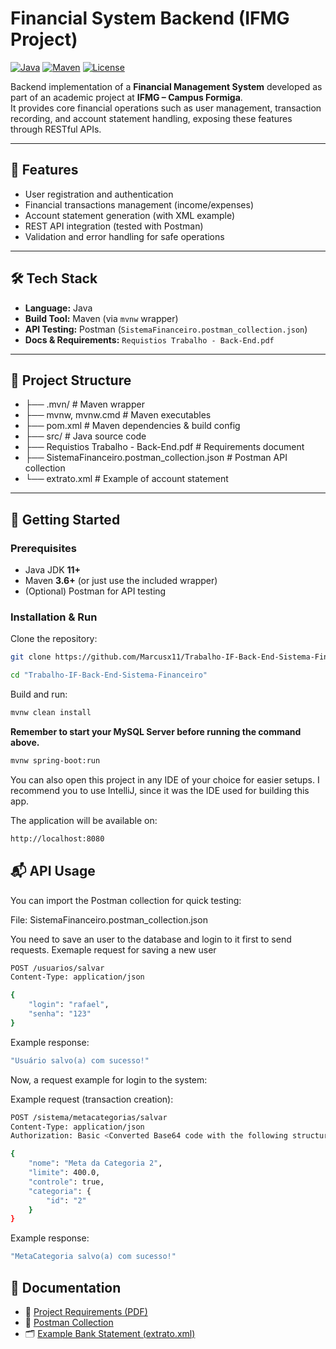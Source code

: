 # Financial System Backend (IFMG Project)

[![Java](https://img.shields.io/badge/Java-11%2B-blue?logo=java)](https://www.oracle.com/java/)
[![Maven](https://img.shields.io/badge/Maven-3.6%2B-C71A36?logo=apache-maven)](https://maven.apache.org/)
[![License](https://img.shields.io/badge/license-MIT-green)](LICENSE)

Backend implementation of a **Financial Management System** developed as part of an academic project at **IFMG – Campus Formiga**.  
It provides core financial operations such as user management, transaction recording, and account statement handling, exposing these features through RESTful APIs.

---

## 📌 Features

- User registration and authentication  
- Financial transactions management (income/expenses)  
- Account statement generation (with XML example)  
- REST API integration (tested with Postman)  
- Validation and error handling for safe operations  

---

## 🛠️ Tech Stack

- **Language:** Java  
- **Build Tool:** Maven (via `mvnw` wrapper)  
- **API Testing:** Postman (`SistemaFinanceiro.postman_collection.json`)  
- **Docs & Requirements:** `Requistios Trabalho - Back-End.pdf`  

---

## 📂 Project Structure

- ├── .mvn/ # Maven wrapper
- ├── mvnw, mvnw.cmd # Maven executables
- ├── pom.xml # Maven dependencies & build config
- ├── src/ # Java source code
- ├── Requistios Trabalho - Back-End.pdf # Requirements document
- ├── SistemaFinanceiro.postman_collection.json # Postman API collection
- └── extrato.xml # Example of account statement


---

## 🚀 Getting Started

### Prerequisites
- Java JDK **11+**
- Maven **3.6+** (or just use the included wrapper)
- (Optional) Postman for API testing

### Installation & Run

Clone the repository:
```bash
git clone https://github.com/Marcusx11/Trabalho-IF-Back-End-Sistema-Financeiro.git
```
```bash
cd "Trabalho-IF-Back-End-Sistema-Financeiro"
```

Build and run:
```bash
mvnw clean install
```
**Remember to start your MySQL Server before running the command above.**
```bash
mvnw spring-boot:run 
```
You can also open this project in any IDE of your choice for easier setups. I recommend you to use IntelliJ, since it was the IDE used for building this app.

The application will be available on:
```bash
http://localhost:8080
```

## 📬 API Usage

You can import the Postman collection for quick testing:

File: SistemaFinanceiro.postman_collection.json

You need to save an user to the database and login to it first to send requests.
Exemaple request for saving a new user
```bash
POST /usuarios/salvar
Content-Type: application/json

{
	"login": "rafael",
	"senha": "123"
}
```

Example response:
```bash
"Usuário salvo(a) com sucesso!"
```
Now, a request example for login to the system:

Example request (transaction creation):
```bash
POST /sistema/metacategorias/salvar
Content-Type: application/json
Authorization: Basic <Converted Base64 code with the following structure: username:password. Postman can do this automatically in Authorization tag.>

{
    "nome": "Meta da Categoria 2",
    "limite": 400.0,
    "controle": true,
    "categoria": {
        "id": "2"
    }
}
```

Example response:
```bash
"MetaCategoria salvo(a) com sucesso!"
```

## 📖 Documentation

- 📄 [Project Requirements (PDF)](./Requistios%20Trabalho%20-%20Back-End.pdf)  
- 🧪 [Postman Collection](./SistemaFinanceiro.postman_collection.json)  
- 🗂️ [Example Bank Statement (extrato.xml)](./extrato.xml)  
